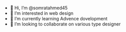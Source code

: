 - 👋 Hi, I’m @somratahmed45
- 👀 I’m interested in web design
- 🌱 I’m currently learning Advence dovelopment 
- 💞️ I’m looking to collaborate on various type designer


<!---
somratahmed45/somratahmed45 is a ✨ special ✨ repository because its `README.md` (this file) appears on your GitHub profile.
You can click the Preview link to take a look at your changes.
--->
